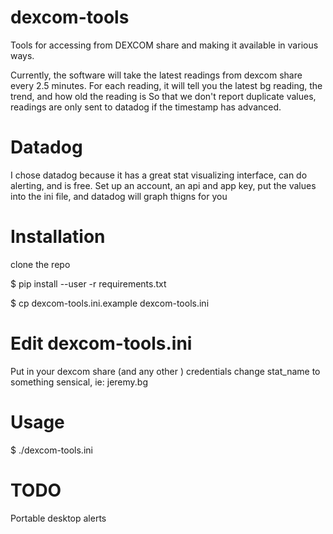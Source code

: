 # dexcom-tools
Tools for accessing from DEXCOM share and making it available in various ways.

Currently, the software will take the latest readings from dexcom share every 2.5 minutes.
For each reading, it will tell you the latest bg reading, the trend, and how old the reading is
So that we don't report duplicate values, readings are only sent to datadog if the timestamp has advanced.

# Datadog
I chose datadog because it has a great stat visualizing interface, can do alerting, and is free. 
Set up an account, an api and app key, put the values into the ini file, and datadog will graph thigns for you

# Installation

clone the repo

$ pip install --user -r requirements.txt

$ cp dexcom-tools.ini.example dexcom-tools.ini

# Edit dexcom-tools.ini
Put in your dexcom share (and any other ) credentials
change stat_name to something sensical, ie: jeremy.bg

# Usage

$ ./dexcom-tools.ini 

# TODO

Portable desktop alerts
